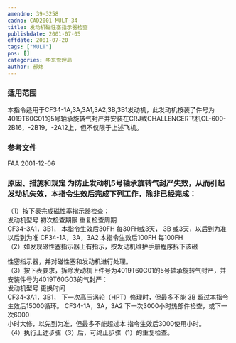 ```yaml
---
amendno: 39-3258  
cadno: CAD2001-MULT-34  
title: 发动机磁性塞指示器检查  
publishdate: 2001-07-05  
effdate: 2001-07-20  
tags: ["MULT"]  
pns: []  
categories: 华东管理局  
author: 郝炜  
---
```

  
### 适用范围  
本指令适用于CF34-1A,3A,3A1,3A2,3B,3B1发动机，此发动机按装了件号为4019T60G01的5号轴承旋转气封严并安装在CRJ或CHALLENGER飞机CL-600-2B16，-2B19，-2A12上，但不仅限于上述飞机。  
  
<!--more-->  
### 参考文件  
FAA 2001-12-06          
  
### 原因、措施和规定 为防止发动机5号轴承旋转气封严失效，从而引起发动机失效，本指令生效后完成下列工作，除非已经完成：  
（1）按下表完成磁性塞指示器检查：  
    发动机型号  初次检查期限 重复检查周期   
CF34-3A1，3B1， 本指令生效后30FH  每30FH或3天， 3B 或3天，以后到为准 以后到为准 CF34-1A，3A，3A2 本指令生效后100FH  每100FH  
（2）如发现磁性塞指示器上有指示，按发动机维护手册程序拆下该磁  
      
性塞指示器，并对磁性塞和发动机进行处理。  
（3）按下表要求，拆除发动机上件号为4019T60G01的5号轴承旋转气封严，并安装件号为4019T60G03的气封严：  
    发动机型号  	更换时间  
CF34-3A1，3B1， 下一次高压涡轮（HPT）修理时，但最多不能 3B 超过本指令生效后15000循环。 CF34-1A，3A，3A2 下一次3000小时热部件检查，或下一次6000  
小时大修，以先到为准，但最多不能超过本 指令生效后3000使用小时。  
（4）执行上述步骤（3）后，可终止步骤（1）的重复检查。  
